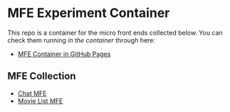 # MFE Experiment Container

This repo is a container for the micro front ends collected below.
You can check them running *in the container* through here:
- [MFE Container in GitHub Pages](https://codechriscode.github.io/mfe-chat)

## MFE Collection

- [Chat MFE](https://github.com/codechriscode/mfe-chat)
- [Movie List MFE](https://github.com/codechriscode/mfe-movie-list)